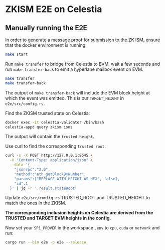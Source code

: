 # ZKISM E2E on Celestia


## Manually running the E2E
In order to generate a message proof for submission to the ZK ISM, ensure that the docker environment is running:
```bash
make start
```

Run `make transfer` to bridge from Celestia to EVM, wait a few seconds and run `make transfer-back` to emit a hyperlane mailbox event on EVM.
```bash
make transfer
make transfer-back
```
The output of `make transfer-back` will include the EVM block height at which the event was emitted. This is our `TARGET_HEIGHT` in `e2e/src/config.rs`.

Find the ZKISM trusted state on Celestia:
```bash
docker exec -it celestia-validator /bin/bash
celestia-appd query zkism isms
```
The output will contain the `trusted height`.

Use curl to find the corresponding `trusted root`:
```bash
curl -s -X POST http://127.0.0.1:8545 \
  -H "Content-Type: application/json" \
  --data '{
    "jsonrpc":"2.0",
    "method":"eth_getBlockByNumber",
    "params":["REPLACE_WITH_HEIGHT_AS_HEX", false],
    "id":1
  }' | jq -r '.result.stateRoot'

```

Update `e2e/src/config.rs` TRUSTED_ROOT and TRUSTED_HEIGHT to match the ones in the ZKISM.

**The corresponding inclusion heights on Celestia are derived from the TRUSTED and TARGET EVM heights in the config.**

Now set your `SP1_PROVER` in the workspace `.env` to `cpu`, `cuda` or `network` and run:
```bash
cargo run --bin e2e -p e2e --release
```